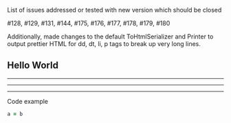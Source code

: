 List of issues addressed or tested with new version which should be closed

#128, #129, #131, #144, #175, #176, #177, #178, #179, #180

Additionally, made changes to the default ToHtmlSerializer and Printer to output prettier HTML for dd, dt, li, p tags to break up very long lines.


Hello World
---
***
---
___

Code example
```ruby
a = b
```
